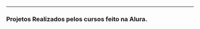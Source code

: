 _________________________________________________________________________
### Projetos Realizados pelos cursos feito na Alura.
